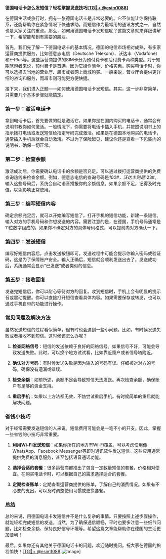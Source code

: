 **德国电话卡怎么发短信？轻松掌握发送技巧[[TG💪+ @esim1088](https://t.me/s/esim1088)]**

在德国生活或旅行时，拥有一张德国电话卡是非常必要的。它不仅能让你保持联系，还能帮助你在紧急情况下快速求助。而短信作为最常用的通讯方式之一，自然也是大家关注的重点。那么，如何用德国电话卡发短信呢？这篇文章就来详细讲解一下，希望能帮到有需要的朋友。

首先，我们先了解一下德国电话卡的基本情况。德国的电信市场相对成熟，有多家运营商提供服务，比如德意志电信（Deutsche Telekom）、沃达丰（Vodafone）和E-Plus等。这些运营商提供的SIM卡分为预付费卡和后付费卡两种类型。对于短期旅游者来说，预付费卡是首选，因为它操作简单、价格实惠。购买电话卡时，你可以选择去当地的营业厅、超市或者网上商城购买。一般来说，营业厅会提供更详细的咨询和服务，而超市则可能更方便快捷。

接下来，我们进入正题——如何使用德国电话卡发短信。其实，这一步非常简单，只需要几个基本步骤就能搞定。

### **第一步：激活电话卡**
拿到电话卡后，首先要做的就是激活它。如果你是在国内购买的电话卡，通常会有说明书教你如何激活。一般情况下，你需要将电话卡插入手机，并按照说明书上的指示拨打电话或发送短信给指定号码完成激活。如果是在德国本地购买的电话卡，通常插入手机后就会自动激活。不过为了保险起见，建议你还是查看一下包装内的说明书，确保一切正常。

### **第二步：检查余额**
激活成功后，你需要确认电话卡的余额是否充足。可以通过拨打运营商提供的免费查询热线来检查余额。例如，德意志电信的查询号码是*100#，沃达丰则是*123#。输入这些号码后，系统会自动语音播报你的余额信息。如果余额不足，记得及时充值，以免影响正常使用。

### **第三步：编写短信内容**
确定余额充足后，就可以开始编写短信了。打开手机的短信功能，新建一条短信。输入对方的手机号码和你想发送的内容。需要注意的是，在德国，手机号码通常是11位数字组成的。如果你不确定对方的具体号码格式，可以提前向对方确认一下。

### **第四步：发送短信**
编写好短信内容后，点击发送按钮即可。发送过程中可能会提示你输入密码或验证码，这是为了保障账户安全。输入正确后，短信就会顺利发送出去了。发送成功后，系统通常会显示“已发送”或者类似的信息。

### **第五步：接收回复**
发送完短信后，你可以耐心等待对方的回复。收到短信时，手机上会有明显的提示音或震动提醒。你可以直接打开短信查看具体内容。如果需要保存或转发，也可以通过手机自带的功能进行操作。

### **常见问题及解决方法**
虽然发送短信的过程看似简单，但有时也会遇到一些小问题。比如，有时候发送失败或者接收不到短信。这时候该怎么办呢？

1. **检查网络信号**：短信的发送依赖于良好的网络信号。如果信号不好，可能会导致发送失败。此时，可以换个地方试试看，比如靠近窗户或者信号塔附近。
   
2. **确认对方号码**：有时候发送失败是因为输入的号码有误。仔细核对对方的号码，确保没有遗漏或错误。

3. **检查余额**：如前所述，余额不足会导致短信无法发送。再次检查余额，确保账户有足够的资金支持。

4. **重启手机**：如果以上方法都无效，不妨尝试重启手机。有时候简单的重启就能解决问题。

### **省钱小技巧**
对于经常需要发送短信的人来说，短信费用可能会是一笔不小的开支。因此，掌握一些省钱的小技巧非常重要。

1. **利用Wi-Fi发送短信**：如果你所在的地方有Wi-Fi覆盖，可以考虑使用像WhatsApp、Facebook Messenger等即时通讯软件发送短信。这些应用通常提供免费的消息服务，甚至包括语音通话功能。

2. **选择合适的套餐**：很多运营商都推出了包含一定数量短信的套餐，价格相对便宜。在购买电话卡时，可以根据自己的需求选择适合的套餐。

3. **定期检查账单**：定期查看运营商提供的账单，了解自己的消费情况。如果有不必要的支出，可以及时调整使用习惯或更换套餐。

### **总结**
总的来说，用德国电话卡发短信并不是什么复杂的事情。只要按照上述步骤操作，就能轻松完成短信的发送。当然，为了确保通信顺畅，平时也要多注意一些细节问题，比如检查余额、保持良好信号环境等。希望这篇文章能帮助你在德国的生活更加便利！

最后，如果你还有其他关于德国电话卡的问题，欢迎随时提问。祝大家在德国的旅程愉快！[[TG💪+ @esim1088](https://t.me/s/esim1088) ![Image](https://i.postimg.cc/4NQfJmqS/Snipaste-2025-05-13-00-14-12.png)]